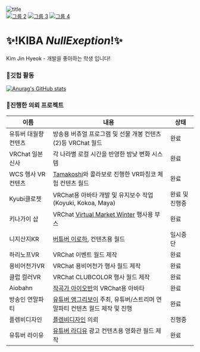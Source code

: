 ![title](https://user-images.githubusercontent.com/31209389/149953754-160d2d27-818b-408c-9fd0-aac07a25ad4a.png)
<br>
  [![그룹 2](https://user-images.githubusercontent.com/31209389/149937763-4fb0f82c-a9e9-4dea-b1dd-a977aff400cb.png)](https://k13b.booth.pm/)
  [![그룹 3](https://user-images.githubusercontent.com/31209389/149950795-257c13eb-cf99-4f27-837c-d31da69158d5.png)](https://twitter.com/kjh030529)
  [![그룹 4](https://user-images.githubusercontent.com/31209389/149951275-9ec21193-cece-4500-baaa-28acff66e113.png)](https://steamcommunity.com/id/kjh030529/)

# ✨!**KIBA** _NullExeption_!✨

Kim Jin Hyeok - 개발을 좋아하는 학생 입니다!

### 💬깃헙 활동<br>
[![Anurag's GitHub stats](https://github-readme-stats.vercel.app/api?username=kibalab)](https://github.com/anuraghazra/github-readme-stats&show_icons=true&theme=cobalt)

### 🌱진행한 의뢰 프로젝트
이름|내용|상태
---|---|---
유튜버 대월향 컨텐츠 | 방송용 버츄얼 프로그램 및 선물 개봉 컨텐츠(2)등 VRChat 월드 | 완료
VRChat 일본 신사 | 각 나라별 로컬 시간을 반영한 밤낮 변화 시스템 | 완료
WCS 행사 VR컨텐츠 | [Tamakoshi](https://www.tamakoshi.com/)와 콜라보로 진행한 VR파칭코 체험 컨텐츠 월드 | 완료
Kyubi클로젯 | VRChat용 아바타 개발 및 유지보수 작업 (Koyuki, Kokoa, Maya) | 완료 및 진행중
키나가이 샵 | VRChat [Virtual Market Winter](https://www.youtube.com/channel/UC44QE3DVUuDrhUC5yp4zRYQ) 행사용 부스 | 완료
니지산지KR | [버튜버 이로하](https://www.youtube.com/channel/UCClwIqTUn5LDpFucHyaAhHg), 컨텐츠용 월드 | 일시중단
하리노프VR | VRChat 이벤트 월드 제작 | 완료
용비어천가VR | VRChat 용비어천가 행사 월드 제작 | 완료
클럽 컬러VR | VRChat CLUBCOLOR 행사 월드 제작 | 완료
Aiobahn | [작곡가 아이오반](https://librewiki.net/wiki/Aiobahn)의 VRChat용 아바타 | 완료
방송인 연말파티 | [유튜버 앵그리보이](https://www.youtube.com/channel/UCT7AWhMjf_5RUEHsFC6Vyrg) 주최, 유튜버/스트리머 연말파티 컨텐츠 월드 제작 및 진행 | 완료
플렌비디자인 | [플렌비디자인](https://www.planb.ac/book) 의뢰 | 진행중
유튜버 라이유 | [유튜버 라디유](https://www.youtube.com/channel/UC44QE3DVUuDrhUC5yp4zRYQ) 광고 컨텐츠용 영화관 월드 제작 | 완료

<!--
**kibalab/kibalab** is a ✨ _special_ ✨ repository because its `README.md` (this file) appears on your GitHub profile.

Here are some ideas to get you started:

- 🔭 I’m currently working on ...
- 🌱 I’m currently learning ...
- 👯 I’m looking to collaborate on ...
- 🤔 I’m looking for help with ...
- 💬 Ask me about ...
- 📫 How to reach me: ...
- 😄 Pronouns: ...
- ⚡ Fun fact: ...
-->
